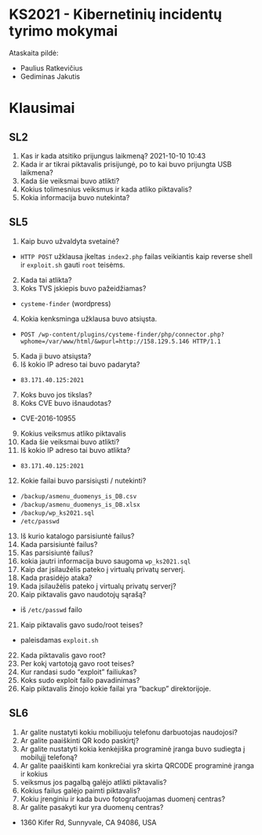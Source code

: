 # KS2021 - Kibernetinių incidentų tyrimo mokymai

Ataskaita pildė:

- Paulius Ratkevičius
- Gediminas Jakutis

# Klausimai

## SL2

1. Kas ir kada atsitiko prijungus laikmeną? 2021-10-10 10:43
2. Kada ir ar tikrai piktavalis prisijungė, po to kai buvo prijungta USB
   laikmena?
3. Kada šie veiksmai buvo atlikti?
4. Kokius tolimesnius veiksmus ir kada atliko piktavalis?
5. Kokia informacija buvo nutekinta?

## SL5

1. Kaip buvo užvaldyta svetainė?

- `HTTP POST` užklausa įkeltas `index2.php` failas veikiantis kaip reverse shell
  ir `exploit.sh` gauti `root` teisėms.

2. Kada tai atlikta?
3. Koks TVS įskiepis buvo pažeidžiamas?

- `cysteme-finder` (wordpress)

4. Kokia kenksminga užklausa buvo atsiųsta.

- `POST /wp-content/plugins/cysteme-finder/php/connector.php?wphome=/var/www/html/&wpurl=http://158.129.5.146 HTTP/1.1`

5. Kada ji buvo atsiųsta?
6. Iš kokio IP adreso tai buvo padaryta?

- `83.171.40.125:2021`

7. Koks buvo jos tikslas?
8. Koks CVE buvo išnaudotas?

- CVE-2016-10955

9. Kokius veiksmus atliko piktavalis
10. Kada šie veiksmai buvo atlikti?
11. Iš kokio IP adreso tai buvo atlikta?

- `83.171.40.125:2021`

12. Kokie failai buvo parsisiųsti / nutekinti?

- `/backup/asmenu_duomenys_is_DB.csv`
- `/backup/asmenu_duomenys_is_DB.xlsx`
- `/backup/wp_ks2021.sql`
- `/etc/passwd`

13. Iš kurio katalogo parsisiuntė failus?
14. Kada parsisiuntė failus?
15. Kas parsisiuntė failus?
16. kokia jautri informacija buvo saugoma `wp_ks2021.sql`
17. Kaip dar įsilaužėlis pateko į virtualų privatų serverį.
18. Kada prasidėjo ataka?
19. Kada įsilaužėlis pateko į virtualų privatų serverį?
20. Kaip piktavalis gavo naudotojų sąrašą?

- iš `/etc/passwd` failo

21. Kaip piktavalis gavo sudo/root teises?

- paleisdamas `exploit.sh`

22. Kada piktavalis gavo root?
23. Per kokį vartotoją gavo root teises?
24. Kur randasi sudo “exploit” failiukas?
25. Koks sudo exploit failo pavadinimas?
26. Kaip piktavalis žinojo kokie failai yra “backup” direktorijoje.

## SL6

1. Ar galite nustatyti kokiu mobiliuoju telefonu darbuotojas naudojosi?
2. Ar galite paaiškinti QR kodo paskirtį?
3. Ar galite nustatyti kokia kenkėjiška programinė įranga buvo sudiegta į
   mobilųjį telefoną?
4. Ar galite paaiškinti kam konkrečiai yra skirta QRC0DE programinė įranga ir
   kokius
5. veiksmus jos pagalbą galėjo atlikti piktavalis?
6. Kokius failus galėjo paimti piktavalis?
7. Kokiu įrenginiu ir kada buvo fotografuojamas duomenį centras?
8. Ar galite pasakyti kur yra duomenų centras?

- 1360 Kifer Rd, Sunnyvale, CA 94086, USA
